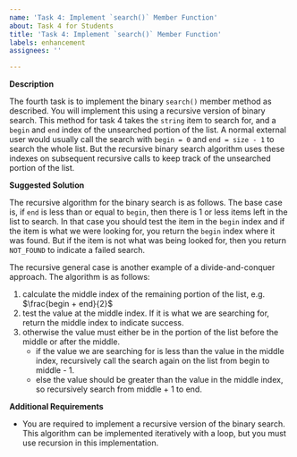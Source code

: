 ```yaml
---
name: 'Task 4: Implement `search()` Member Function'
about: Task 4 for Students
title: 'Task 4: Implement `search()` Member Function'
labels: enhancement
assignees: ''

---
```


**Description**

The fourth task is to implement the binary `search()` member method as described.
You will implement this using a recursive version of binary search.  This method for
task 4 takes the `string` item to search for, and a `begin` and `end` index of the
unsearched portion of the list.  A normal external user would usually call
the search with `begin = 0` and `end = size - 1` to search the whole list.  But
the recursive binary search algorithm uses these indexes on subsequent recursive
calls to keep track of the unsearched portion of the list.

**Suggested Solution**

The recursive algorithm for the binary search is as follows.  The base
case is, if `end` is less than or equal to `begin`, then there is 1 or
less items left in the list to search.  In that case you should test
the item in the `begin` index and if the item is what we were looking
for, you return the `begin` index where it was found.  But if the item
is not what was being looked for, then you return `NOT_FOUND` to
indicate a failed search.

The recursive general case is another example of a divide-and-conquer approach.
The algorithm is as follows:
1. calculate the middle index of the remaining portion of the list, e.g.
   $\frac{begin + end}{2}$
2. test the value at the middle index.  If it is what we are searching for, return
   the middle index to indicate success.
3. otherwise the value must either be in the portion of the list before the middle or
   after the middle.
   - if the value we are searching for is less than the value in the middle index,
     recursively call the search again on the list from begin to middle - 1.
   - else the value should be greater than the value in the middle index, so recursively
     search from middle + 1 to end.

**Additional Requirements**

- You are required to implement a recursive version of the binary search.  This
  algorithm can be implemented iteratively with a loop, but you must use
  recursion in this implementation.

